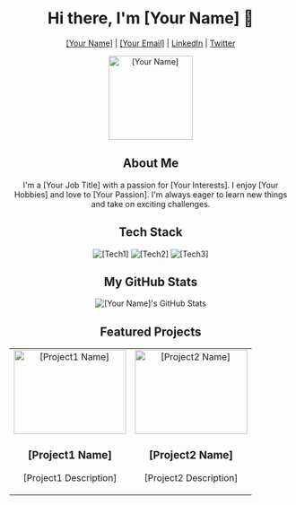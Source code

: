<h1 align="center">Hi there, I'm [Your Name] 👋</h1>

<p align="center">
  <a href="[Your Portfolio URL]">[Your Name]</a> | 
  <a href="mailto:[Your Email]">[Your Email]</a> |
  <a href="[Your LinkedIn URL]">LinkedIn</a> |
  <a href="[Your Twitter URL]">Twitter</a>
</p>

<p align="center">
  <img src="[Your Profile Picture URL]" alt="[Your Name]" width="150" height="150" />
</p>

<h2 align="center">About Me</h2>

<p align="center">
  I'm a [Your Job Title] with a passion for [Your Interests]. I enjoy [Your Hobbies] and love to [Your Passion]. 
  I'm always eager to learn new things and take on exciting challenges.
</p>

<h2 align="center">Tech Stack</h2>

<p align="center">
  <img src="https://img.shields.io/badge/[Tech1]-[Tech1Color]?style=for-the-badge&logo=[Tech1Logo]&logoColor=white" alt="[Tech1]" />
  <img src="https://img.shields.io/badge/[Tech2]-[Tech2Color]?style=for-the-badge&logo=[Tech2Logo]&logoColor=white" alt="[Tech2]" />
  <img src="https://img.shields.io/badge/[Tech3]-[Tech3Color]?style=for-the-badge&logo=[Tech3Logo]&logoColor=white" alt="[Tech3]" />
  <!-- Add more technology badges as needed -->
</p>

<h2 align="center">My GitHub Stats</h2>

<p align="center">
  <img src="https://github-readme-stats.vercel.app/api?username=[Your GitHub Username]&show_icons=true&theme=[Your Preferred Theme]" alt="[Your Name]'s GitHub Stats" />
</p>

<h2 align="center">Featured Projects</h2>

<table align="center">
  <tr>
    <td align="center">
      <a href="[Project1 URL]">
        <img src="[Project1 Image URL]" alt="[Project1 Name]" width="200" height="150" />
      </a>
      <h3>[Project1 Name]</h3>
      <p>[Project1 Description]</p>
    </td>
    <td align="center">
      <a href="[Project2 URL]">
        <img src="[Project2 Image URL]" alt="[Project2 Name]" width="200" height="150" />
      </a>
      <h3>[Project2 Name]</h3>
      <p>[Project2 Description]</p>
    </td>
    <!-- Add more project sections as needed -->
  </tr>
</table>
